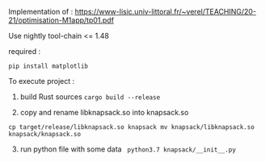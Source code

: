 Implementation of : 
https://www-lisic.univ-littoral.fr/~verel/TEACHING/20-21/optimisation-M1app/tp01.pdf

Use nightly tool-chain <= 1.48

required :

 `pip install matplotlib`

To execute project : 

 1. build Rust sources
 `cargo build --release`

 2. copy and rename libknapsack.so into knapsack.so

 `
 	cp target/release/libknapsack.so knapsack
  	mv knapsack/libknapsack.so knapsack/knapsack.so
 `

 3. run python file with some data 
 ` python3.7 knapsack/__init__.py`


